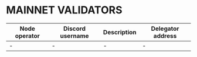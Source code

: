 # MAINNET VALIDATORS

| Node operator | Discord username | Description | Delegator address |
|---------------|------------------|-------------|-------------------|
| -             | -                | -           | -                 |
